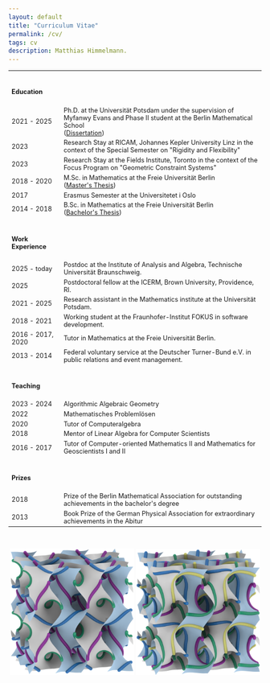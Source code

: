 ```yaml
---
layout: default
title: "Curriculum Vitae"
permalink: /cv/
tags: cv
description: Matthias Himmelmann.
---
```

<table style="width:100%; font-size: 90%;">

<tr><td><h4><br>Education</h4></td></tr>
<tr>
    <td>2021 - 2025</td>
    <td>Ph.D. at the Universität Potsdam under the supervision of Myfanwy Evans and Phase II student at the Berlin Mathematical School<br>
    (<a href="/documents/himmelmann_diss.pdf">Dissertation</a>)</td>
</tr>
<tr>
    <td>2023</td>
    <td>Research Stay at RICAM, Johannes Kepler University Linz in the context of the Special Semester on "Rigidity and Flexibility"</td>
</tr>
<tr>
    <td>2023</td>
    <td>Research Stay at the Fields Institute, Toronto in the context of the Focus Program on "Geometric Constraint Systems"</td>
</tr>
<tr>
    <td>2018 - 2020</td>
    <td>M.Sc. in Mathematics at the Freie Universität Berlin<br>
    (<a href="/documents/Masterarbeit_Himmelmann_GPCA.pdf">Master's Thesis</a>)</td>
</tr>
 <tr>
    <td>2017</td>
    <td>Erasmus Semester at the Universitetet i Oslo</td>
</tr>
<tr>
    <td>2014 - 2018</td>
    <td>B.Sc. in Mathematics at the Freie Universität Berlin<br>
     (<a href="/documents/bachelorarbeit.pdf">Bachelor's Thesis</a>)</td>
</tr>

<tr><td><h4><br>Work Experience</h4></td></tr>

<tr>
    <td>2025 - today</td>
    <td>Postdoc at the Institute of Analysis and Algebra, Technische Universität Braunschweig.</td>
</tr>
<tr>
    <td>2025</td>
    <td>Postdoctoral fellow at the ICERM, Brown University, Providence, RI.</td>
</tr>
<tr>
    <td>2021 - 2025</td>
    <td>Research assistant in the Mathematics institute at the Universität Potsdam.</td>
</tr>
<tr>
    <td>2018 - 2021</td>
    <td>Working student at the Fraunhofer-Institut FOKUS in software development.</td>
</tr>
<tr>
    <td>2016 - 2017, 2020</td>
    <td>Tutor in Mathematics at the Freie Universität Berlin.</td>
</tr>
<tr>
    <td>2013 - 2014</td>
    <td>Federal voluntary service at the Deutscher Turner-Bund e.V. in public relations and event management. </td>
</tr>

<tr><td><h4><br>Teaching</h4></td></tr>
<tr>
    <td>2023 - 2024</td>
    <td>Algorithmic Algebraic Geometry</td>
</tr>

<tr>
    <td>2022</td>
    <td>Mathematisches Problemlösen</td>
</tr>

<tr>
    <td>2020</td>
    <td>Tutor of Computeralgebra</td>
</tr>
<tr>
    <td>2018</td>
    <td>Mentor of Linear Algebra for Computer Scientists</td>
</tr>
<tr>
    <td>2016 - 2017</td>
    <td>Tutor of Computer-oriented Mathematics II and Mathematics for Geoscientists I and II</td>
</tr>
<tr> <td><h4><br>Prizes</h4></td></tr>
<tr>
    <td>2018</td>
    <td>Prize of the Berlin Mathematical Association for outstanding achievements in the bachelor's degree</td>
</tr>
<tr>
    <td>2013</td>
    <td>Book Prize of the German Physical Association for extraordinary achievements in the Abitur</td>
</tr>
</table>

<br>
<p> </p>
<p style="text-align: center;">
<img src="/images/bmnlinesongyroid.png" title="The $\Gamma^+$ rod packing depicted as lines on the gyroid" alt="The $\Gamma^+$ rod packing depicted as lines on the gyroid" width="49%" height="49%"/>
<img src="/images/sgnlinesongyroid.png" title="The $\Sigma^+$ rod packing depicted as lines on the gyroid" alt="The $\Sigma^+$ rod packing depicted as lines on the gyroid" width="49%" height="49%"/>
</p>
